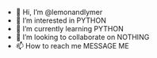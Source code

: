 - 👋 Hi, I’m @lemonandlymer
- 👀 I’m interested in PYTHON
- 🌱 I’m currently learning PYTHON
- 💞️ I’m looking to collaborate on NOTHING
- 📫 How to reach me MESSAGE ME 

<!---
lemonandlymer/lemonandlymer is a ✨ special ✨ repository because its `README.md` (this file) appears on your GitHub profile.
You can click the Preview link to take a look at your changes.
--->
